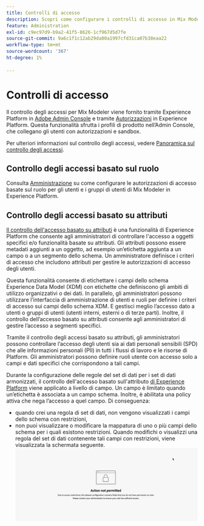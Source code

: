 ```yaml
---
title: Controlli di accesso
description: Scopri come configurare i controlli di accesso in Mix Modeler.
feature: Administration
exl-id: c9ec97d9-b9a2-41f5-8626-1cf967d5d7fe
source-git-commit: 9a6c1f1c12ab29da80a1997cfd31ca07b38eaa22
workflow-type: tm+mt
source-wordcount: '367'
ht-degree: 1%

---
```


# Controlli di accesso

Il controllo degli accessi per Mix Modeler viene fornito tramite Experience Platform in [Adobe Admin Console](https://adminconsole.adobe.com/) e tramite [Autorizzazioni](https://experienceleague.adobe.com/en/docs/experience-platform/access-control/home#platform-permissions) in Experience Platform. Questa funzionalità sfrutta i profili di prodotto nell’Admin Console, che collegano gli utenti con autorizzazioni e sandbox.

Per ulteriori informazioni sul controllo degli accessi, vedere [Panoramica sul controllo degli accessi](https://experienceleague.adobe.com/en/docs/experience-platform/access-control/home).

## Controllo degli accessi basato sul ruolo

Consulta [Amministrazione](../main-guide/administration.md) su come configurare le autorizzazioni di accesso basate sul ruolo per gli utenti e i gruppi di utenti di Mix Modeler in Experience Platform.

## Controllo degli accessi basato su attributi

[Il controllo dell&#39;accesso basato su attributi](https://experienceleague.adobe.com/en/docs/experience-platform/access-control/abac/overview) è una funzionalità di Experience Platform che consente agli amministratori di controllare l&#39;accesso a oggetti specifici e/o funzionalità basate su attributi. Gli attributi possono essere metadati aggiunti a un oggetto, ad esempio un’etichetta aggiunta a un campo o a un segmento dello schema. Un amministratore definisce i criteri di accesso che includono attributi per gestire le autorizzazioni di accesso degli utenti.

Questa funzionalità consente di etichettare i campi dello schema Experience Data Model (XDM) con etichette che definiscono gli ambiti di utilizzo organizzativi o dei dati. In parallelo, gli amministratori possono utilizzare l’interfaccia di amministrazione di utenti e ruoli per definire i criteri di accesso sui campi dello schema XDM. E gestisci meglio l’accesso dato a utenti o gruppi di utenti (utenti interni, esterni o di terze parti). Inoltre, il controllo dell’accesso basato su attributi consente agli amministratori di gestire l’accesso a segmenti specifici.

Tramite il controllo degli accessi basato su attributi, gli amministratori possono controllare l’accesso degli utenti sia ai dati personali sensibili (SPD) che alle informazioni personali (PII) in tutti i flussi di lavoro e le risorse di Platform. Gli amministratori possono definire ruoli utente con accesso solo a campi e dati specifici che corrispondono a tali campi.

Durante la configurazione delle regole del set di dati per i set di dati armonizzati, il controllo dell&#39;accesso basato sull&#39;attributo [di Experience Platform](https://experienceleague.adobe.com/en/docs/experience-platform/access-control/abac/overview) viene applicato a livello di campo. Un campo è limitato quando un’etichetta è associata a un campo schema. Inoltre, è abilitata una policy attiva che nega l’accesso a quel campo. Di conseguenza:

* quando crei una regola di set di dati, non vengono visualizzati i campi dello schema con restrizioni,
* non puoi visualizzare o modificare la mappatura di uno o più campi dello schema per i quali esistono restrizioni. Quando modifichi o visualizzi una regola del set di dati contenente tali campi con restrizioni, viene visualizzata la schermata seguente.
  ![Azione non consentita](/help/assets/action-not-permitted.png)
